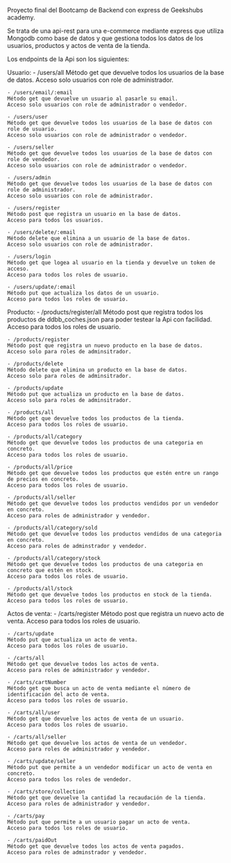 Proyecto final del Bootcamp de Backend con express de Geekshubs academy.

Se trata de una api-rest para una e-commerce mediante express que utiliza Mongodb como base de datos y que gestiona todos los datos de los usuarios, productos y actos de venta de la tienda. 

Los endpoints de la Api son los siguientes:

Usuario:
    - /users/all 
    Método get que devuelve todos los usuarios de la base de datos.
    Acceso solo usuarios con role de administrador.

    - /users/email/:email 
    Método get que devuelve un usuario al pasarle su email.
    Acceso solo usuarios con role de administrador o vendedor.

    - /users/user
    Método get que devuelve todos los usuarios de la base de datos con role de usuario.
    Acceso solo usuarios con role de administrador o vendedor.

    - /users/seller
    Método get que devuelve todos los usuarios de la base de datos con role de vendedor.
    Acceso solo usuarios con role de administrador o vendedor.

    - /users/admin
    Método get que devuelve todos los usuarios de la base de datos con role de administrador.
    Acceso solo usuarios con role de administrador.

    - /users/register
    Método post que registra un usuario en la base de datos.
    Acceso para todos los usuarios.

    - /users/delete/:email
    Método delete que elimina a un usuario de la base de datos.
    Acceso solo usuarios con role de administrador.

    - /users/login
    Método get que logea al usuario en la tienda y devuelve un token de acceso.
    Acceso para todos los roles de usuario.

    - /users/update/:email
    Método put que actualiza los datos de un usuario.
    Acceso para todos los roles de usuario.

Producto:
    - /products/register/all
    Método post que registra todos los productos de ddbb_coches.json para poder testear la Api con facilidad.
    Acceso para todos los roles de usuario.

    - /products/register
    Método post que registra un nuevo producto en la base de datos.
    Acceso solo para roles de adminsitrador.

    - /products/delete
    Método delete que elimina un producto en la base de datos.
    Acceso solo para roles de adminsitrador.

    - /products/update
    Método put que actualiza un producto en la base de datos.
    Acceso solo para roles de adminsitrador.

    - /products/all
    Método get que devuelve todos los productos de la tienda.
    Acceso para todos los roles de usuario.

    - /products/all/category
    Método get que devuelve todos los productos de una categoria en concreto.
    Acceso para todos los roles de usuario.

    - /products/all/price
    Método get que devuelve todos los productos que estén entre un rango de precios en concreto.
    Acceso para todos los roles de usuario.

    - /products/all/seller
    Método get que devuelve todos los productos vendidos por un vendedor en concreto.
    Acceso para roles de administrador y vendedor.

    - /products/all/category/sold
    Método get que devuelve todos los productos vendidos de una categoria en concreto.
    Acceso para roles de adminstrador y vendedor.

    - /products/all/category/stock
    Método get que devuelve todos los productos de una categoria en concreto que estén en stock.
    Acceso para todos los roles de usuario.

    - /products/all/stock
    Método get que devuelve todos los productos en stock de la tienda.
    Acceso para todos los roles de usuario.

Actos de venta: 
    - /carts/register
    Método post que registra un nuevo acto de venta.
    Acceso para todos los roles de usuario.

    - /carts/update
    Método put que actualiza un acto de venta.
    Acceso para todos los roles de usuario.

    - /carts/all
    Método get que devuelve todos los actos de venta.
    Acceso para roles de administrador y vendedor.

    - /carts/cartNumber
    Método get que busca un acto de venta mediante el número de identificación del acto de venta.
    Acceso para todos los roles de usuario.

    - /carts/all/user
    Método get que devuelve los actos de venta de un usuario.
    Acceso para todos los roles de usuario.

    - /carts/all/seller
    Método get que devuelve los actos de venta de un vendedor.
    Acceso para roles de administrador y vendedor.

    - /carts/update/seller
    Método put que permite a un vendedor modificar un acto de venta en concreto.
    Acceso para todos los roles de vendedor.

    - /carts/store/collection
    Método get que devuelve la cantidad la recaudación de la tienda.
    Acceso para roles de administrador y vendedor.

    - /carts/pay
    Método put que permite a un usuario pagar un acto de venta.
    Acceso para todos los roles de usuario.

    - /carts/paidOut
    Método get que devuelve todos los actos de venta pagados.
    Acceso para roles de adminstrador y vendedor.